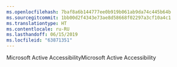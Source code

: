 ```yaml
---
ms.openlocfilehash: 7baf8a6b144777ee0b919b061ab9da74c445b64b
ms.sourcegitcommit: 1bb00d2f4343e73ae8d58668f02297a3cf10a4c1
ms.translationtype: HT
ms.contentlocale: ru-RU
ms.lasthandoff: 06/15/2019
ms.locfileid: "63871351"
---
```

<span data-ttu-id="50825-101">Microsoft Active Accessibility</span><span class="sxs-lookup"><span data-stu-id="50825-101">Microsoft Active Accessibility</span></span>